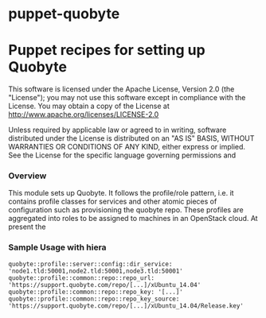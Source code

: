 puppet-quobyte
===============

# Puppet recipes for setting up Quobyte

This software is licensed under the Apache License, Version 2.0 (the "License");
you may not use this software except in compliance with the License.
You may obtain a copy of the License at http://www.apache.org/licenses/LICENSE-2.0

Unless required by applicable law or agreed to in writing, software
distributed under the License is distributed on an "AS IS" BASIS,
WITHOUT WARRANTIES OR CONDITIONS OF ANY KIND, either express or implied.
See the License for the specific language governing permissions and


### Overview

This module sets up Quobyte. It follows the profile/role pattern, i.e. it
contains profile classes for services and other atomic pieces of configuration
such as provisioning the quobyte repo. These profiles are aggregated into roles to be
assigned to machines in an OpenStack cloud. At present the


### Sample Usage with hiera

```
quobyte::profile::server::config::dir_service: 'node1.tld:50001,node2.tld:50001,node3.tld:50001'
quobyte::profile::common::repo::repo_url: 'https://support.quobyte.com/repo/[...]/xUbuntu_14.04'
quobyte::profile::common::repo::repo_key: '[...]'
quobyte::profile::common::repo::repo_key_source: 'https://support.quobyte.com/repo/[...]/xUbuntu_14.04/Release.key'
```
